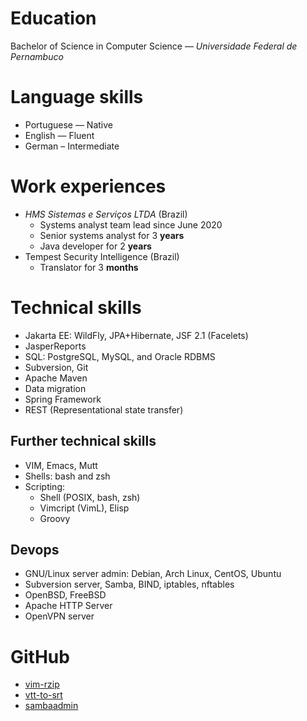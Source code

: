 # Education

Bachelor of Science in Computer Science — *Universidade Federal de Pernambuco*

# Language skills

- Portuguese — Native
- English — Fluent
- German – Intermediate

# Work experiences

- *HMS Sistemas e Serviços LTDA* (Brazil)
  - Systems analyst team lead since June 2020
  - Senior systems analyst for 3 **years**
  - Java developer for 2 **years**
- Tempest Security Intelligence (Brazil)
  - Translator for 3 **months**

# Technical skills

- Jakarta EE: WildFly, JPA+Hibernate, JSF 2.1 (Facelets)
- JasperReports
- SQL: PostgreSQL, MySQL, and Oracle RDBMS
- Subversion, Git
- Apache Maven
- Data migration
- Spring Framework
- REST (Representational state transfer)

## Further technical skills

- VIM, Emacs, Mutt
- Shells: bash and zsh
- Scripting:
  - Shell (POSIX, bash, zsh)
  - Vimcript (VimL), Elisp
  - Groovy

## Devops

- GNU/Linux server admin: Debian, Arch Linux,  CentOS, Ubuntu
- Subversion server, Samba, BIND, iptables, nftables
- OpenBSD, FreeBSD
- Apache HTTP Server
- OpenVPN server

# GitHub
  - [vim-rzip](https://github.com/lbrayner/vim-rzip)
  - [vtt-to-srt](https://github.com/lbrayner/vtt-to-srt)
  - [sambaadmin](https://github.com/lbrayner/sambaadmin)
